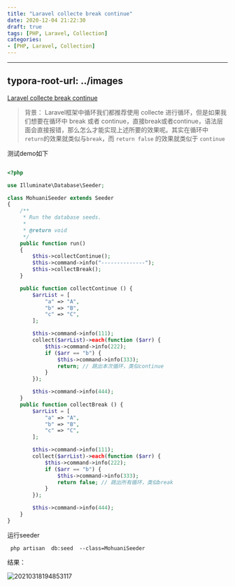 ```yaml
---
title: "Laravel collecte break continue"
date: 2020-12-04 21:22:30
draft: true
tags: [PHP, Laravel, Collection]
categories:
- [PHP, Laravel, Collection]
---
```


---
typora-root-url: ../images
---

[Laravel collecte break continue](https://editor.csdn.net/md/?articleId=114985626)

> 背景： Laravel框架中循环我们都推荐使用 collecte 进行循环，但是如果我们想要在循环中
> break 或者 continue，直接break或者continue，语法层面会直接报错，那么怎么才能实现上述所要的效果呢。其实在循环中 `return`的效果就类似与`break`，而 `return false` 的效果就类似于 `continue`

测试demo如下
```php

<?php

use Illuminate\Database\Seeder;

class MohuaniSeeder extends Seeder
{
    /**
     * Run the database seeds.
     *
     * @return void
     */
    public function run()
    {
        $this->collectContinue();
        $this->command->info("--------------");
        $this->collectBreak();
    }

    public function collectContinue () {
        $arrList = [
            "a" => "A",
            "b" => "B",
            "c" => "C",
        ];

        $this->command->info(111);
        collect($arrList)->each(function ($arr) {
            $this->command->info(222);
            if ($arr == "b") {
                $this->command->info(333);
                return; // 跳出本次循环，类似continue
            }
        });

        $this->command->info(444);
    }
    public function collectBreak () {
        $arrList = [
            "a" => "A",
            "b" => "B",
            "c" => "C",
        ];

        $this->command->info(111);
        collect($arrList)->each(function ($arr) {
            $this->command->info(222);
            if ($arr == "b") {
                $this->command->info(333);
                return false; // 跳出所有循环，类似break
            }
        });

        $this->command->info(444);
    }
}


```

运行seeder
```shell
 php artisan  db:seed  --class=MohuaniSeeder
```

结果：



![20210318194853117](../images/20210318194853117.png)